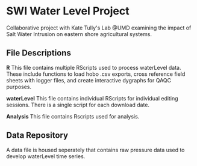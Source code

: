 # SWI Water Level Project
Collaborative project with Kate Tully's Lab @UMD examining the impact of Salt Water Intrusion on eastern shore agricultural systems. 

## File Descriptions

**R** This file contains multiple RScripts used to process waterLevel data. These include functions to load hobo .csv exports,  cross reference field sheets with logger files, and create interactive dygraphs for QAQC purposes. 

**waterLevel** This file contains individual RScripts for individual editing sessions. There is a single script for each download date. 

**Analysis** This file contains Rscripts used for analysis. 

## Data Repository
A data file is housed seperately that contains raw pressure data used to develop waterLevel time series. 
